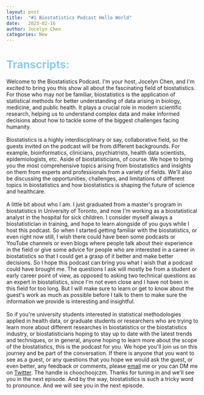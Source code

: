 ```yaml
---
layout: post
title:  "#1 Biostatistics Podcast Hello World"
date:   2023-02-16
author: Jocelyn Chen
categories: New
---
```

# <span style="color:skyblue">Transcripts:</span>
Welcome to the Biostatistics Podcast. I'm your host, Jocelyn Chen, and I'm excited to bring you this show all about the fascinating field of biostatistics. For those who may not be familiar, biostatistics is the application of statistical methods for better understanding of data arising in biology, medicine, and public health. It plays a crucial role in modern scientific research, helping us to understand complex data and make informed decisions about how to tackle some of the biggest challenges facing humanity.\
\
 Biostatistics is a highly interdisciplinary or say, collaborative field, so the guests invited on the podcast will be from different backgrounds. For example, bioinformatics, clinicians, psychiatrists, health data scientists, epidemiologists, etc. Aside of biostatisticians, of course. We hope to bring you the most comprehensive topics arising from biostatistics and insights on them from experts and professionals from a variety of fields. We'll also be discussing the opportunities, challenges, and limitations of different topics in biostatistics and how biostatistics is shaping the future of science and healthcare. \
 \
 A little bit about who I am. I just graduated from a master's program in biostatistics in University of Toronto, and now I'm working as a biostatistical analyst in the hospital for sick children. I consider myself always a biostatistician in training, and hope to learn alongside of you guys while I host this podcast. So when I started getting familiar with the biostatistics, or even right now still, I wish there could have been some podcasts or YouTube channels or even blogs where people talk about their experience in the field or give some advice for people who are interested in a career in biostatistics so that I could get a grasp of it better and make better decisions. So I hope this podcast can bring you what I wish that a podcast could have brought me. The questions I ask will mostly be from a student or early career point of view, as opposed to asking two technical questions as an expert in biostatistics, since I'm not even close and I have not been in this field for too long. But I will make sure to learn or get to know about the guest's work as much as possible before I talk to them to make sure the information we provide is interesting and insightful. \
 \
 So if you're university students interested in statistical methodologies applied in health data, or graduate students or researchers who are trying to learn more about different researches in biostatistics or the biostatistics industry, or biostatisticians hoping to stay up to date with the latest trends and techniques, or in general, anyone hoping to learn more about the scope of the biostatistics, this is the podcast for you. We hope you'll join us on this journey and be part of the conversation. If there is anyone that you want to see as a guest, or any questions that you hope we would ask the guest, or even better, any feedback or comments, please [email](biostatisticspodcast@gmail.com) me or you can DM me on [Twitter](https://twitter.com/BiostatsPodcast). The handle is choochoojczm. Thanks for tuning in and we'll see you in the next episode. And by the way, biostatistics is such a tricky word to pronounce. And we will see you in the next episode.